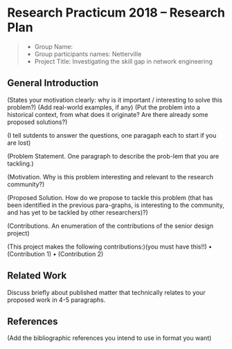 # Research Practicum 2018 – Research Plan

> * Group Name: 
> * Group participants names: Netterville
> * Project Title: Investigating the skill gap in network engineering

## General Introduction

(States your motivation clearly: why is it important / interesting to solve this problem?)
(Add real-world examples, if any)
(Put the problem into a historical context, from what does it originate? Are there already some proposed solutions?)

(I tell sutdents to answer the questions, one paragaph each to start if you are lost)

(Problem Statement. One paragraph to describe the prob-lem that you are tackling.)

(Motivation. Why is this problem interesting and relevant to the research community?)

(Proposed Solution. How do we propose to tackle this problem (that has been identified in the previous para-graphs, is interesting to the community, and has yet to be tackled by other researchers)?)

(Contributions. An enumeration of the contributions of the senior design project)

(This project makes the following contributions:)(you must have this!!)
•	(Contribution 1)
•	(Contribution 2)


## Related Work

Discuss briefly about published matter that technically relates to your proposed work in 4-5 paragraphs.

## References 

(Add the bibliographic references you intend to use in format you want)




